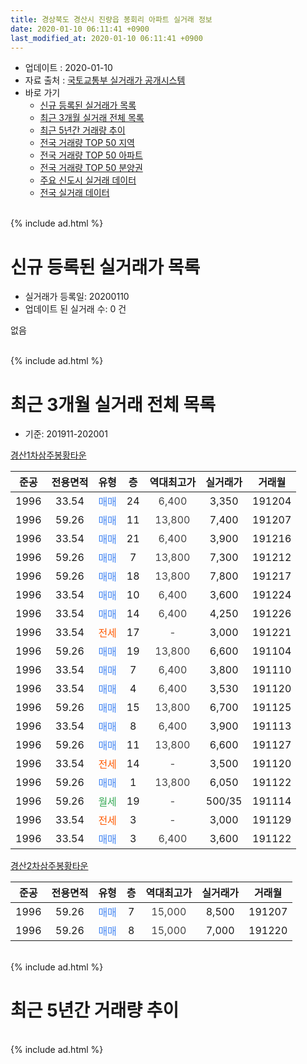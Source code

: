 ```yaml
---
title: 경상북도 경산시 진량읍 봉회리 아파트 실거래 정보
date: 2020-01-10 06:11:41 +0900
last_modified_at: 2020-01-10 06:11:41 +0900
---
```


* 업데이트 : 2020-01-10
* 자료 출처 : [국토교통부 실거래가 공개시스템](http://rt.molit.go.kr)
* 바로 가기
    * [신규 등록된 실거래가 목록](#신규-등록된-실거래가-목록)
    * [최근 3개월 실거래 전체 목록](#최근-3개월-실거래-전체-목록)
    * [최근 5년간 거래량 추이](#최근-5년간-거래량-추이)
    * [전국 거래량 TOP 50 지역](https://inasie.github.io/apt-trade-info/최근-3개월-전국에서-가장-거래가-많이-발생한-지역)
    * [전국 거래량 TOP 50 아파트](https://inasie.github.io/apt-trade-info/최근-3개월-전국에서-가장-거래가-많이-발생한-아파트)
    * [전국 거래량 TOP 50 분양권](https://inasie.github.io/apt-trade-info/최근-3개월-전국에서-가장-거래가-많이-발생한-분양권)
    * [주요 신도시 실거래 데이터](https://inasie.github.io/apt-trade-info/주요-신도시)
    * [전국 실거래 데이터](https://inasie.github.io/apt-trade-info/전국)
<br>
{% include ad.html %}
<br>

# 신규 등록된 실거래가 목록
* 실거래가 등록일: 20200110
* 업데이트 된 실거래 수: 0 건

없음

<br>
{% include ad.html %}
<br>

# 최근 3개월 실거래 전체 목록
* 기준: 201911-202001


[경산1차삼주봉황타운](https://search.naver.com/search.naver?query=%EA%B2%BD%EC%83%81%EB%B6%81%EB%8F%84+%EA%B2%BD%EC%82%B0%EC%8B%9C+%EC%A7%84%EB%9F%89%EC%9D%8D+%EB%B4%89%ED%9A%8C%EB%A6%AC+%EA%B2%BD%EC%82%B01%EC%B0%A8%EC%82%BC%EC%A3%BC%EB%B4%89%ED%99%A9%ED%83%80%EC%9A%B4)

|준공|전용면적|유형|층|역대최고가|실거래가|거래월|
|:---:|:---:|:---:|:---:|:---:|:---:|:---:|
|1996|33.54|<span style="color:#4285f3">매매</span>|24|<span style="color:#444444">6,400</span>|3,350|191204|
|1996|59.26|<span style="color:#4285f3">매매</span>|11|<span style="color:#444444">13,800</span>|7,400|191207|
|1996|33.54|<span style="color:#4285f3">매매</span>|21|<span style="color:#444444">6,400</span>|3,900|191216|
|1996|59.26|<span style="color:#4285f3">매매</span>|7|<span style="color:#444444">13,800</span>|7,300|191212|
|1996|59.26|<span style="color:#4285f3">매매</span>|18|<span style="color:#444444">13,800</span>|7,800|191217|
|1996|33.54|<span style="color:#4285f3">매매</span>|10|<span style="color:#444444">6,400</span>|3,600|191224|
|1996|33.54|<span style="color:#4285f3">매매</span>|14|<span style="color:#444444">6,400</span>|4,250|191226|
|1996|33.54|<span style="color:#ff5a00">전세</span>|17|<span style="color:#444444">-</span>|3,000|191221|
|1996|59.26|<span style="color:#4285f3">매매</span>|19|<span style="color:#444444">13,800</span>|6,600|191104|
|1996|33.54|<span style="color:#4285f3">매매</span>|7|<span style="color:#444444">6,400</span>|3,800|191110|
|1996|33.54|<span style="color:#4285f3">매매</span>|4|<span style="color:#444444">6,400</span>|3,530|191120|
|1996|59.26|<span style="color:#4285f3">매매</span>|15|<span style="color:#444444">13,800</span>|6,700|191125|
|1996|33.54|<span style="color:#4285f3">매매</span>|8|<span style="color:#444444">6,400</span>|3,900|191113|
|1996|59.26|<span style="color:#4285f3">매매</span>|11|<span style="color:#444444">13,800</span>|6,600|191127|
|1996|33.54|<span style="color:#ff5a00">전세</span>|14|<span style="color:#444444">-</span>|3,500|191120|
|1996|59.26|<span style="color:#4285f3">매매</span>|1|<span style="color:#444444">13,800</span>|6,050|191122|
|1996|59.26|<span style="color:#34a853">월세</span>|19|<span style="color:#444444">-</span>|500/35|191114|
|1996|33.54|<span style="color:#ff5a00">전세</span>|3|<span style="color:#444444">-</span>|3,000|191129|
|1996|33.54|<span style="color:#4285f3">매매</span>|3|<span style="color:#444444">6,400</span>|3,600|191122|

[경산2차삼주봉황타운](https://search.naver.com/search.naver?query=%EA%B2%BD%EC%83%81%EB%B6%81%EB%8F%84+%EA%B2%BD%EC%82%B0%EC%8B%9C+%EC%A7%84%EB%9F%89%EC%9D%8D+%EB%B4%89%ED%9A%8C%EB%A6%AC+%EA%B2%BD%EC%82%B02%EC%B0%A8%EC%82%BC%EC%A3%BC%EB%B4%89%ED%99%A9%ED%83%80%EC%9A%B4)

|준공|전용면적|유형|층|역대최고가|실거래가|거래월|
|:---:|:---:|:---:|:---:|:---:|:---:|:---:|
|1996|59.26|<span style="color:#4285f3">매매</span>|7|<span style="color:#444444">15,000</span>|8,500|191207|
|1996|59.26|<span style="color:#4285f3">매매</span>|8|<span style="color:#444444">15,000</span>|7,000|191220|


<br>
{% include ad.html %}
<br>

# 최근 5년간 거래량 추이


<div style="width:100%;">
    <canvas id="deal_progress" height="200"></canvas>
</div>

<script>
new Chart(document.getElementById("deal_progress"), {
    type: 'line',
    data: {
        labels: ['201501','201502','201503','201504','201505','201506','201507','201508','201509','201510','201511','201512','201601','201602','201603','201604','201605','201606','201607','201608','201609','201610','201611','201612','201701','201702','201703','201704','201705','201706','201707','201708','201709','201710','201711','201712','201801','201802','201803','201804','201805','201806','201807','201808','201809','201810','201811','201812','201901','201902','201903','201904','201905','201906','201907','201908','201909','201910','201911','201912','202001'],
        datasets: [{
            label: '매매',
            pointRadius: 1,
            data: [13, 17, 22, 23, 13, 13, 24, 9, 16, 22, 9, 9, 7, 6, 6, 14, 11, 6, 12, 8, 9, 6, 8, 3, 8, 10, 6, 5, 11, 12, 4, 8, 10, 10, 6, 7, 10, 3, 12, 6, 6, 5, 3, 8, 9, 10, 12, 4, 8, 3, 11, 8, 10, 6, 6, 5, 4, 10, 8, 9, 0],
            borderColor: "rgba(255, 201, 14, 1)",
            backgroundColor: "rgba(255, 201, 14, 0.5)",
            fill: false,
            lineTension: 0
        },{
            label: '전월세',
            pointRadius: 1,
            data: [9, 6, 11, 8, 3, 5, 11, 10, 5, 9, 6, 4, 8, 6, 6, 9, 6, 6, 7, 5, 5, 7, 6, 4, 6, 9, 10, 4, 6, 7, 4, 4, 3, 6, 5, 4, 4, 9, 4, 6, 2, 4, 3, 5, 4, 7, 2, 2, 6, 6, 7, 7, 7, 7, 2, 4, 6, 3, 3, 1, 0],
            borderColor: "rgba(0, 141, 185, 1)",
            backgroundColor: "rgba(0, 141, 185, 0.5)",
            fill: false,
            lineTension: 0
        }
        ]
    },
    options: {
        responsive: true,
        title: {
            display: false
        },
        tooltips: {
            mode: 'index',
            intersect: false
        },
        hover: {
            mode: 'nearest',
            intersect: true
        },
        scales: {
            xAxes: [{
                display: true,
                scaleLabel: {
                    display: true,
                    labelString: '년/월'
                }
            }],
            yAxes: [{
                display: true,
                ticks: {
                    suggestedMin: 0,
                },
                scaleLabel: {
                    display: true,
                    labelString: '실거래 수'
                }
            }]
        }
    }
});

</script>


<br>
{% include ad.html %}
<br>

